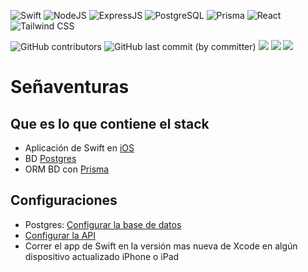 ![Swift](https://img.shields.io/badge/swift-F54A2A?style=for-the-badge&logo=swift&logoColor=white)
![NodeJS]( 	https://img.shields.io/badge/Node.js-43853D?style=for-the-badge&logo=node.js&logoColor=white)
![ExpressJS](https://img.shields.io/badge/Express.js-404D59?style=for-the-badge)
![PostgreSQL](  https://img.shields.io/badge/PostgreSQL-316192?style=for-the-badge&logo=postgresql&logoColor=white)
![Prisma](https://img.shields.io/badge/Prisma-3982CE?style=for-the-badge&logo=Prisma&logoColor=white)
![React](https://img.shields.io/badge/React-20232A?style=for-the-badge&logo=react&logoColor=61DAFB)
![Tailwind CSS](https://img.shields.io/badge/Tailwind_CSS-38B2AC?style=for-the-badge&logo=tailwind-css&logoColor=white)


![GitHub contributors](https://img.shields.io/github/contributors/christopher-pedraza/segnaventuras)
![GitHub last commit (by committer)](https://img.shields.io/github/last-commit/christopher-pedraza/segnaventuras)
![](https://badgen.net/github/issues/christopher-pedraza/segnaventuras)
![](https://badgen.net/github/open-issues/christopher-pedraza/segnaventuras)
![](https://badgen.net/github/closed-issues/christopher-pedraza/segnaventuras)

# Señaventuras

## Que es lo que contiene el stack
- Aplicación de Swift en [iOS](https://www.apple.com/mx/ios/ios-17/)
- BD [Postgres](https://www.postgresql.org/)
- ORM BD con [Prisma](https://prisma.io/)


## Configuraciones
- Postgres: [Configurar la base de datos](https://github.com/christopher-pedraza/segnaventuras/wiki/Configuraci%C3%B3n-Base-de-Datos)
- [Configurar la API](https://github.com/christopher-pedraza/segnaventuras/wiki/Configuraci%C3%B3n-API)
- Correr el app de Swift en la versión mas nueva de Xcode en algún dispositivo actualizado iPhone o iPad
